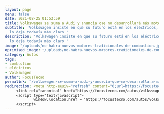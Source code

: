 ```yaml
---
layout: page
menu: false
date: 2021-08-25 01:53:59
title: Volkswagen se suma a Audi y anuncia que no desarrollará más motores de combustión
subtitle: 'Volkswagen insiste en que su futuro está en los eléctricos, y este desplazamiento
  lo deja todavía más claro '
description: 'Volkswagen insiste en que su futuro está en los eléctricos, y este desplazamiento
  lo deja todavía más claro '
image: "/uploads/no-habra-nuevos-motores-tradicionales-de-combustion.jpg"
optimized_image: "/uploads/no-habra-nuevos-motores-tradicionales-de-combustion.jpg"
category: Autos
tags:
- combustión
- eléctricos
- Volkswagen
author: FocusTecno
permalink: "/volkswagen-se-suma-a-audi-y-anuncia-que-no-desarrollara-mas-motores-de-combustion/"
redirection: <meta http-equiv="refresh" content="0;url=https://focustecno.com/autos/volkswagen-se-suma-a-audi-y-anuncia-que-no-desarrollara-mas-motores-de-combustion/"/>
     <link rel="canonical" href="https://focustecno.com/autos/volkswagen-se-suma-a-audi-y-anuncia-que-no-desarrollara-mas-motores-de-combustion/"/>
     <script type="text/javascript">
             window.location.href = "https://focustecno.com/autos/volkswagen-se-suma-a-audi-y-anuncia-que-no-desarrollara-mas-motores-de-combustion/"
     </script>
---
```

